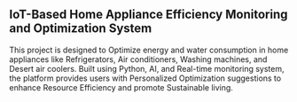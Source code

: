 ## IoT-Based Home Appliance Efficiency Monitoring and Optimization System

This project is designed to Optimize energy and water consumption in home appliances like Refrigerators, Air conditioners, Washing machines, and Desert air coolers. Built using Python, AI, and Real-time monitoring system, the platform provides users with Personalized Optimization suggestions to enhance Resource Efficiency and promote Sustainable living.
